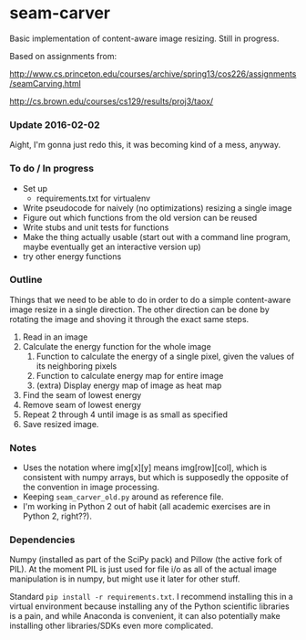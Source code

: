 # seam-carver

Basic implementation of content-aware image resizing. Still in progress. 

Based on assignments from:

http://www.cs.princeton.edu/courses/archive/spring13/cos226/assignments/seamCarving.html

http://cs.brown.edu/courses/cs129/results/proj3/taox/

### Update 2016-02-02

Aight, I'm gonna just redo this, it was becoming kind of a mess, anyway. 

### To do / In progress

* Set up
	* requirements.txt for virtualenv
* Write pseudocode for naively (no optimizations) resizing a single image
* Figure out which functions from the old version can be reused
* Write stubs and unit tests for functions
* Make the thing actually usable (start out with a command line program, maybe eventually get an interactive version up)
* try other energy functions

### Outline

Things that we need to be able to do in order to do a simple content-aware image resize in a single direction. The other direction can be done by rotating the image and shoving it through the exact same steps. 

1. Read in an image
2. Calculate the energy function for the whole image
	1. Function to calculate the energy of a single pixel, given the values of its neighboring pixels
	2. Function to calculate energy map for entire image
	3. (extra) Display energy map of image as heat map
3. Find the seam of lowest energy
4. Remove seam of lowest energy
5. Repeat 2 through 4 until image is as small as specified
6. Save resized image.

### Notes

* Uses the notation where img[x][y] means img[row][col], which is consistent with numpy arrays, but which is supposedly the opposite of the convention in image processing.
* Keeping `seam_carver_old.py` around as reference file.
* I'm working in Python 2 out of habit (all academic exercises are in Python 2, right??).


### Dependencies

Numpy (installed as part of the SciPy pack) and Pillow (the active fork of PIL). At the moment PIL is just used for file i/o as all of the actual image manipulation is in numpy, but might use it later for other stuff.

Standard `pip install -r requirements.txt`. I recommend installing this in a virtual environment because installing any of the Python scientific libraries is a pain, and while Anaconda is convenient, it can also potentially make installing other libraries/SDKs even more complicated. 
